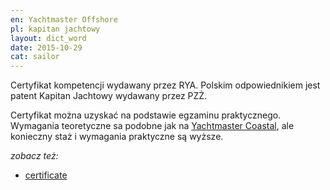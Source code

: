 ```yaml
---
en: Yachtmaster Offshore
pl: kapitan jachtowy
layout: dict_word
date: 2015-10-29
cat: sailor
---
```


Certyfikat kompetencji wydawany przez RYA. Polskim odpowiednikiem jest patent Kapitan Jachtowy wydawany przez PZŻ.

Certyfikat można uzyskać na podstawie egzaminu praktycznego.  
Wymagania teoretyczne sa podobne jak na [Yachtmaster Coastal](/dict/d/yachtmaster-coastal.html), ale konieczny staż 
i wymagania praktyczne są wyższe.

*zobacz też:*

* [certificate](/dict/c/certificate.html)

